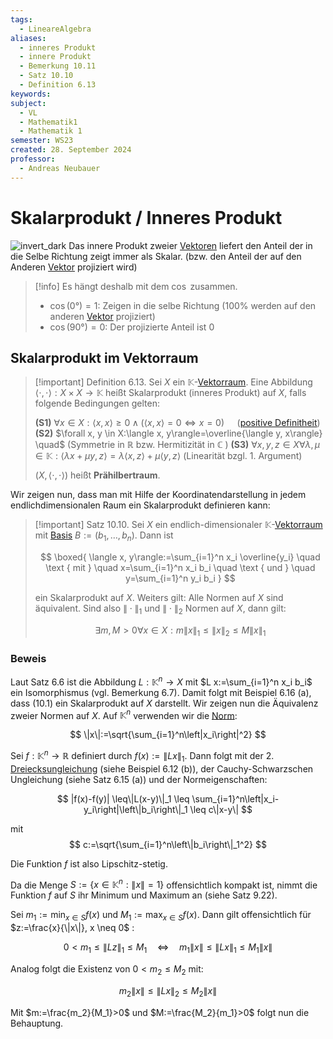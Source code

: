 ```yaml
---
tags:
  - LineareAlgebra
aliases:
  - inneres Produkt
  - innere Produkt
  - Bemerkung 10.11
  - Satz 10.10
  - Definition 6.13
keywords: 
subject:
  - VL
  - Mathematik1
  - Mathematik 1
semester: WS23
created: 28. September 2024
professor:
  - Andreas Neubauer
---
```

 

# Skalarprodukt / Inneres Produkt

![invert_dark](Skalarprodukt.png)
Das innere Produkt zweier [Vektoren](Vektor.md) liefert den Anteil der in die Selbe Richtung zeigt immer als Skalar.
(bzw. den Anteil der auf den Anderen [Vektor](Vektor.md) projiziert wird)
> [!info] Es hängt deshalb mit dem $\cos$ zusammen.
> - $\cos(0°) = 1$: Zeigen in die selbe Richtung ($100\%$ werden auf den anderen [Vektor](Vektor.md) projiziert)
> - $\cos(90°) = 0$: Der projizierte Anteil ist $0$

## Skalarprodukt im Vektorraum

> [!important] Definition 6.13. Sei $X$ ein $\mathbb{K}$-[Vektorraum](Vektorraum.md). Eine Abbildung $\langle\cdot, \cdot\rangle: X \times X \rightarrow \mathbb{K}$ heißt Skalarprodukt (inneres Produkt) auf $X$, falls folgende Bedingungen gelten:
> 
> **(S1)** $\forall x \in X:\langle x, x\rangle \geq 0 \wedge(\langle x, x\rangle=0 \Longleftrightarrow x=0)\quad$ ([positive Definitheit](Definitheit.md))
> **(S2)** $\forall x, y \in X:\langle x, y\rangle=\overline{\langle y, x\rangle} \quad$ (Symmetrie in $\mathbb{R}$ bzw. Hermitizität in $\mathbb{C}$ )
> **(S3)** $\forall x, y, z \in X \forall \lambda, \mu \in \mathbb{K}:\langle\lambda x+\mu y, z\rangle=\lambda\langle x, z\rangle+\mu\langle y, z\rangle$ (Linearität bzgl. 1. Argument)
> 
> $(X,\langle\cdot, \cdot\rangle)$ heißt **Prähilbertraum**.

Wir zeigen nun, dass man mit Hilfe der Koordinatendarstellung in jedem endlichdimensionalen Raum ein Skalarprodukt definieren kann:

> [!important] Satz 10.10. Sei $X$ ein endlich-dimensionaler $\mathbb{K}$-[Vektorraum](Algebra/Vektorraum.md) mit [Basis](Algebra/Basis,%20Dimension%20und%20Teilräume.md) $B:=\left(b_1, \ldots, b_n\right)$. Dann ist
> 
> $$
> \boxed{ \langle x, y\rangle:=\sum_{i=1}^n x_i \overline{y_i} \quad \text { mit } \quad x=\sum_{i=1}^n x_i b_i \quad \text { und } \quad y=\sum_{i=1}^n y_i b_i }
> $$
> 
> ein Skalarprodukt auf $X$.
> Weiters gilt: Alle Normen auf $X$ sind äquivalent.
> Sind also $\|\cdot\|_1$ und $\|\cdot\|_2$ Normen auf $X$, dann gilt:
> 
> $$
> \exists m, M>0 \forall x \in X: m\|x\|_1 \leq\|x\|_2 \leq M\|x\|_1
> $$

### Beweis

Laut Satz 6.6 ist die Abbildung $L: \mathbb{K}^n \rightarrow X$ mit $L x:=\sum_{i=1}^n x_i b_i$ ein Isomorphismus (vgl. Bemerkung 6.7). Damit folgt mit Beispiel 6.16 (a), dass (10.1) ein Skalarprodukt auf $X$ darstellt.
Wir zeigen nun die Äquivalenz zweier Normen auf $X$. Auf $\mathbb{K}^n$ verwenden wir die [Norm](../Norm.md):

$$
\|x\|:=\sqrt{\sum_{i=1}^n\left|x_i\right|^2}
$$


Sei $f: \mathbb{K}^n \rightarrow \mathbb{R}$ definiert durch $f(x):=\|L x\|_1$. Dann folgt mit der 2. [Dreiecksungleichung](../Betrag.md) (siehe Beispiel 6.12 (b)), der Cauchy-Schwarzschen Ungleichung (siehe Satz 6.15 (a)) und der Normeigenschaften:

$$
|f(x)-f(y)| \leq\|L(x-y)\|_1 \leq \sum_{i=1}^n\left|x_i-y_i\right|\left\|b_i\right\|_1 \leq c\|x-y\|
$$

mit
$$
c:=\sqrt{\sum_{i=1}^n\left\|b_i\right\|_1^2}
$$

Die Funktion $f$ ist also Lipschitz-stetig.

Da die Menge $S:=\left\{x \in \mathbb{K}^n:\|x\|=1\right\}$ offensichtlich kompakt ist, nimmt die Funktion $f$ auf $S$ ihr Minimum und Maximum an (siehe Satz 9.22).

Sei $m_1:=\min _{x \in S} f(x)$ und $M_1:=\max _{x \in S} f(x)$. Dann gilt offensichtlich für $z:=\frac{x}{\|x\|}, x \neq 0$ :

$$
0<m_1 \leq\|L z\|_1 \leq M_1 \quad \Longleftrightarrow \quad m_1\|x\| \leq\|L x\|_1 \leq M_1\|x\|
$$


Analog folgt die Existenz von $0<m_2 \leq M_2$ mit:

$$
m_2\|x\| \leq\|L x\|_2 \leq M_2\|x\|
$$


Mit $m:=\frac{m_2}{M_1}>0$ und $M:=\frac{M_2}{m_1}>0$ folgt nun die Behauptung.
